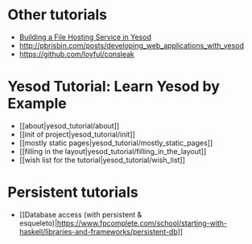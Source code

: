 # Other tutorials

* [Building a File Hosting Service in Yesod](https://www.fpcomplete.com/school/advanced-haskell/building-a-file-hosting-service-in-yesod)
* http://pbrisbin.com/posts/developing_web_applications_with_yesod
* https://github.com/loyful/consleak


# Yesod Tutorial: Learn Yesod by Example

* [[about|yesod_tutorial/about]]
* [[init of project|yesod_tutorial/init]]
* [[mostly static pages|yesod_tutorial/mostly_static_pages]]
* [[filling in the layout|yesod_tutorial/filling_in_the_layout]]
* [[wish list for the tutorial|yesod_tutorial/wish_list]]

# Persistent tutorials

* [[Database access (with persistent & esqueleto)|https://www.fpcomplete.com/school/starting-with-haskell/libraries-and-frameworks/persistent-db]]

